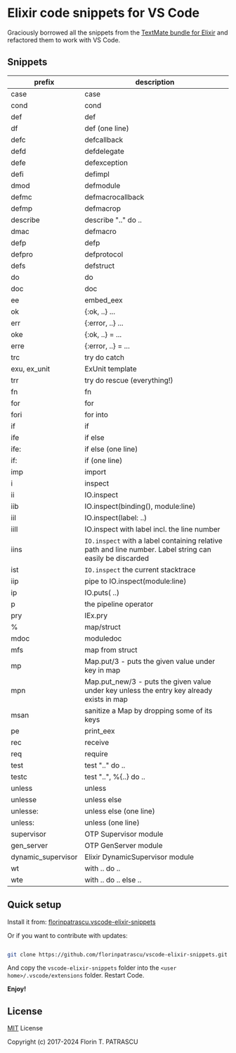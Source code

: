 # Elixir code snippets for VS Code

Graciously borrowed all the snippets from the [TextMate bundle for Elixir](https://github.com/elixir-editors/elixir-tmbundle) and refactored them to work with VS Code.

## Snippets

| prefix             | description                                                                                              |
| ------------------ | -------------------------------------------------------------------------------------------------------- |
| case               | case                                                                                                     |
| cond               | cond                                                                                                     |
| def                | def                                                                                                      |
| df                 | def (one line)                                                                                           |
| defc               | defcallback                                                                                              |
| defd               | defdelegate                                                                                              |
| defe               | defexception                                                                                             |
| defi               | defimpl                                                                                                  |
| dmod               | defmodule                                                                                                |
| defmc              | defmacrocallback                                                                                         |
| defmp              | defmacrop                                                                                                |
| describe           | describe ".." do ..                                                                                      |
| dmac               | defmacro                                                                                                 |
| defp               | defp                                                                                                     |
| defpro             | defprotocol                                                                                              |
| defs               | defstruct                                                                                                |
| do                 | do                                                                                                       |
| doc                | doc                                                                                                      |
| ee                 | embed_eex                                                                                                |
| ok                 | {:ok, ..} ...                                                                                            |
| err                | {:error, ..} ...                                                                                         |
| oke                | {:ok, ..} = ...                                                                                          |
| erre               | {:error, ..} = ...                                                                                       |
| trc                | try do catch                                                                                             |
| exu, ex_unit       | ExUnit template                                                                                          |
| trr                | try do rescue (everything!)                                                                              |
| fn                 | fn                                                                                                       |
| for                | for                                                                                                      |
| fori               | for into                                                                                                 |
| if                 | if                                                                                                       |
| ife                | if else                                                                                                  |
| ife:               | if else (one line)                                                                                       |
| if:                | if (one line)                                                                                            |
| imp                | import                                                                                                   |
| i                  | inspect                                                                                                  |
| ii                 | IO.inspect                                                                                               |
| iib                | IO.inspect(binding(), module:line)                                                                       |
| iil                | IO.inspect(label: ..)                                                                                    |
| iill               | IO.inspect with label incl. the line number                                                              |
| iins               | `IO.inspect` with a label containing relative path and line number. Label string can easily be discarded |
| ist                | `IO.inspect` the current stacktrace                                                                      |
| iip                | pipe to IO.inspect(module:line)                                                                          |
| ip                 | IO.puts( ..)                                                                                             |
| p                  | the pipeline operator                                                                                    |
| pry                | IEx.pry                                                                                                  |
| %                  | map/struct                                                                                               |
| mdoc               | moduledoc                                                                                                |
| mfs                | map from struct                                                                                          |
| mp                 | Map.put/3 - puts the given value under key in map                                                        |
| mpn                | Map.put_new/3 - puts the given value under key unless the entry key already exists in map                |
| msan               | sanitize a Map by dropping some of its keys                                                              |
| pe                 | print_eex                                                                                                |
| rec                | receive                                                                                                  |
| req                | require                                                                                                  |
| test               | test ".." do ..                                                                                          |
| testc              | test "..", %{..} do ..                                                                                   |
| unless             | unless                                                                                                   |
| unlesse            | unless else                                                                                              |
| unlesse:           | unless else (one line)                                                                                   |
| unless:            | unless (one line)                                                                                        |
| supervisor         | OTP Supervisor module                                                                                    |
| gen_server         | OTP GenServer module                                                                                     |
| dynamic_supervisor | Elixir DynamicSupervisor module                                                                          |
| wt                 | with .. do ..                                                                                            |
| wte                | with .. do .. else ..                                                                                    |

## Quick setup

Install it from: [florinpatrascu.vscode-elixir-snippets](https://marketplace.visualstudio.com/items?itemName=florinpatrascu.vscode-elixir-snippets)

Or if you want to contribute with updates:

```sh

git clone https://github.com/florinpatrascu/vscode-elixir-snippets.git
```

And copy the `vscode-elixir-snippets` folder into the `<user home>/.vscode/extensions` folder. Restart Code.

**Enjoy!**

## License

[MIT](LICENSE) License

Copyright (c) 2017-2024 Florin T. PATRASCU
